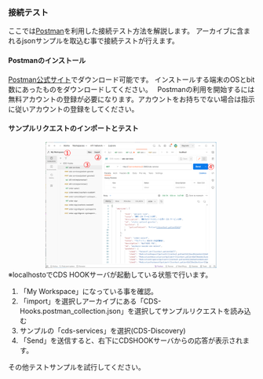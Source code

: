 ### 接続テスト
ここでは[Postman](https://www.postman.com/)を利用した接続テスト方法を解説します。
アーカイブに含まれるjsonサンプルを取込む事で接続テストが行えます。

#### Postmanのインストール
[Postman公式サイト](https://www.postman.com/)でダウンロード可能です。
インストールする端末のOSとbit数にあったものをダウンロードしてください。　
Postmanの利用を開始するには無料アカウントの登録が必要になります。アカウントをお持ちでない場合は指示に従いアカウントの登録をしてください。

#### サンプルリクエストのインポートとテスト
<center><img src="img/postman-001.png" width="70%" ></center> 
※localhostoでCDS HOOKサーバが起動している状態で行います。

1. 「My Workspace」になっている事を確認。
2. 「import」を選択しアーカイブにある「CDS-Hooks.postman_collection.json」を選択してサンプルリクエストを読み込む
3. サンプルの「cds-services」を選択(CDS-Discovery)
4. 「Send」を送信すると、右下にCDSHOOKサーバからの応答が表示されます。


その他テストサンプルを試行してください。

